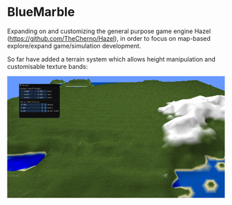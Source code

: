 # BlueMarble
Expanding on and customizing the general purpose game engine Hazel (https://github.com/TheCherno/Hazel), in order to focus on map-based explore/expand game/simulation development.

So far have added a terrain system which allows height manipulation and customisable texture bands:

<img src="Sandbox/images/example_terrain.PNG">


